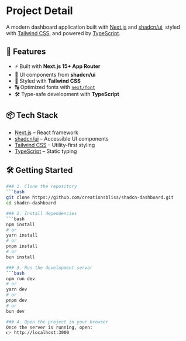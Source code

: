 # Project Detail

A modern dashboard application built with [Next.js](https://nextjs.org) and [shadcn/ui](https://ui.shadcn.com), styled with [Tailwind CSS](https://tailwindcss.com), and powered by [TypeScript](https://www.typescriptlang.org).  

## 🚀 Features  
- ⚡ Built with **Next.js 15+ App Router**  
- 🎨 UI components from **shadcn/ui**  
- 💨 Styled with **Tailwind CSS**  
- 🔠 Optimized fonts with [`next/font`](https://nextjs.org/docs/app/building-your-application/optimizing/fonts)  
- 🛠 Type-safe development with **TypeScript**  


## 📦 Tech Stack  
- [Next.js](https://nextjs.org) – React framework  
- [shadcn/ui](https://ui.shadcn.com) – Accessible UI components  
- [Tailwind CSS](https://tailwindcss.com) – Utility-first styling  
- [TypeScript](https://www.typescriptlang.org) – Static typing  


## 🛠 Getting Started  

```bash
### 1. Clone the repository  
```bash
git clone https://github.com/creationsbliss/shadcn-dashboard.git
cd shadcn-dashboard

### 2. Install dependencies
```bash
npm install
# or
yarn install
# or
pnpm install
# or
bun install

### 3. Run the development server
```bash
npm run dev
# or
yarn dev
# or
pnpm dev
# or
bun dev

### 4. Open the project in your browser
Once the server is running, open:
👉 http://localhost:3000
